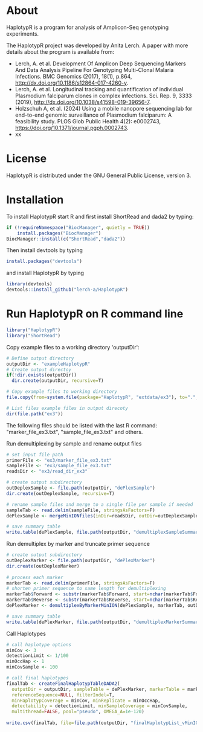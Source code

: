 # About

HaplotypR is a program for analysis of Amplicon-Seq genotyping experiments. 

The HaplotypR project was developed by Anita Lerch. A paper with more details about the program is available from:

  * Lerch, A. et al. Development Of Amplicon Deep Sequencing Markers And Data Analysis Pipeline For Genotyping Multi-Clonal Malaria Infections. BMC Genomics (2017), 18(1), p.864, http://dx.doi.org/10.1186/s12864-017-4260-y.
  * Lerch, A. et al. Longitudinal tracking and quantification of individual Plasmodium falciparum clones in complex infections. Sci. Rep. 9, 3333 (2019), http://dx.doi.org/10.1038/s41598-019-39656-7.
  * Holzschuh A, et al. (2024) Using a mobile nanopore sequencing lab for end-to-end genomic surveillance of Plasmodium falciparum: A feasibility study. PLOS Glob Public Health 4(2): e0002743, https://doi.org/10.1371/journal.pgph.0002743.
  * xx

# License

HaplotypR is distributed under the GNU General Public License, version 3.

# Installation

To install HaplotypR start R and first install ShortRead and dada2 by typing:

```R
if (!requireNamespace("BiocManager", quietly = TRUE))
    install.packages("BiocManager")
BiocManager::install(c("ShortRead","dada2"))
```

Then install devtools by typing

```R
install.packages("devtools")
```

and install HaplotypR by typing

```R
library(devtools)
devtools::install_github("lerch-a/HaplotypR")
```

# Run HaplotypR on R command line

```R
library("HaplotypR")
library("ShortRead")
```

Copy example files to a working directory 'outputDir':
```R
# Define output directory 
outputDir <- "exampleHaplotypR"  
# Create output directoy
if(!dir.exists(outputDir))
  dir.create(outputDir, recursive=T)

# Copy example files to working directory
file.copy(from=system.file(package="HaplotypR", "extdata/ex3"), to=".", recursive = T)

# List files example files in output direcoty
dir(file.path("ex3"))
```
The following files should be listed with the last R command: "marker_file_ex3.txt", "sample_file_ex3.txt" and others. 

Run demultiplexing by sample and rename output files
```R
# set input file path
primerFile <- "ex3/marker_file_ex3.txt"
sampleFile <- "ex3/sample_file_ex3.txt"
readsDir <- "ex3/read_dir_ex3"

# create output subdirectory 
outDeplexSample <- file.path(outputDir, "dePlexSample")
dir.create(outDeplexSample, recursive=T)

# rename sample files and merge to a single file per sample if needed
sampleTab <- read.delim(sampleFile, stringsAsFactors=F)
dePlexSample <- mergeMinIONfiles(inDir=readsDir, outDir=outDeplexSample, sampleTab=sampleTab)

# save summary table
write.table(dePlexSample, file.path(outputDir, "demultiplexSampleSummary.txt"), sep="\t", row.names=F)
```

Run demultiplex by marker and truncate primer sequence
```R
# create output subdirectory 
outDeplexMarker <- file.path(outputDir, "dePlexMarker")
dir.create(outDeplexMarker)
  
# process each marker
markerTab <- read.delim(primerFile, stringsAsFactors=F)
# shorten primer sequence to same length for demultiplexing
markerTab$Forward <- substr(markerTab$Forward, start=nchar(markerTab$Forward)-20, stop=nchar(markerTab$Forward))
markerTab$Reverse <- substr(markerTab$Reverse, start=nchar(markerTab$Reverse)-20, stop=nchar(markerTab$Reverse))
dePlexMarker <- demultiplexByMarkerMinION(dePlexSample, markerTab, outDeplexMarker, max.mismatch=2)

# save summary table
write.table(dePlexMarker, file.path(outputDir, "demultiplexMarkerSummary.txt"), sep="\t", row.names=F)
```

Call Haplotypes
```R
# call haplotype options
minCov <- 3
detectionLimit <- 1/100
minOccHap <- 1
minCovSample <- 100

# call final haplotypes
finalTab <- createFinalHaplotypTableDADA2(
  outputDir = outputDir, sampleTable = dePlexMarker, markerTable = markerTab,
  referenceSequence=NULL, filterIndel=T,
  minHaplotypCoverage = minCov, minReplicate = minOccHap, 
  detectability = detectionLimit, minSampleCoverage = minCovSample,
  multithread=FALSE, pool="pseudo", OMEGA_A=1e-120)
  
write.csv(finalTab, file=file.path(outputDir, "finalHaplotypList_vMinION.csv"), row.names=F)
```
